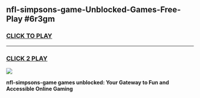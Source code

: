 
## nfl-simpsons-game-Unblocked-Games-Free-Play #6r3gm
<h3>
<a href="https://us.freeplayer.one?title=nfl-simpsons-game&ref=9M">CLICK TO PLAY</a></h3>
<hr>

<h3>
<a href="https://us.freeplayer.one?title=nfl-simpsons-game&ref=9M">CLICK 2 PLAY</a>
  
</h3>

<a href="https://us.freeplayer.one?title=nfl-simpsons-game&ref=9M"><img src="https://clearcache.store/games.png"></a>


**nfl-simpsons-game games unblocked: Your Gateway to Fun and Accessible Online Gaming**
